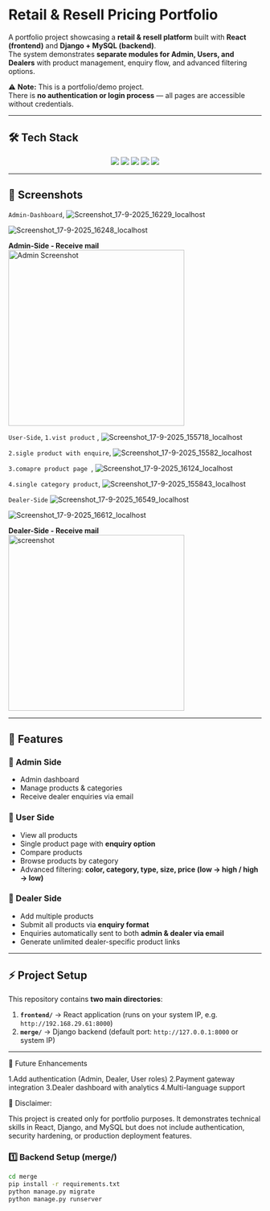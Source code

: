 # Retail & Resell Pricing Portfolio

A portfolio project showcasing a **retail & resell platform** built with **React (frontend)** and **Django + MySQL (backend)**.  
The system demonstrates **separate modules for Admin, Users, and Dealers** with product management, enquiry flow, and advanced filtering options.  

⚠️ **Note:** This is a portfolio/demo project.  
There is **no authentication or login process** — all pages are accessible without credentials.

---
## 🛠️ Tech Stack

<p align="center">
  <!-- Frontend -->
  <img src="https://img.shields.io/badge/React-20232A?style=for-the-badge&logo=react&logoColor=61DAFB" />

  <!-- Backend -->
  <img src="https://img.shields.io/badge/Django-092E20?style=for-the-badge&logo=django&logoColor=green" />
  <img src="https://img.shields.io/badge/DRF-092E20?style=for-the-badge&logo=django&logoColor=white" />

  <!-- Database -->
  <img src="https://img.shields.io/badge/MySQL-005C84?style=for-the-badge&logo=mysql&logoColor=white" />

  <!-- Communication -->
  <img src="https://img.shields.io/badge/API-FF6C37?style=for-the-badge&logo=postman&logoColor=white" />
</p>


---
## 📸 Screenshots
`Admin-Dashboard`,
![Screenshot_17-9-2025_16229_localhost](https://github.com/user-attachments/assets/1737692d-9e52-4273-b064-158c09a80c85)

![Screenshot_17-9-2025_16248_localhost](https://github.com/user-attachments/assets/ef5bb9c6-e907-4916-af77-a63e4262cee2)

**Admin-Side - Receive mail**  
<img src="https://github.com/user-attachments/assets/cc5fdb19-2b4b-46de-b070-80db9785875c" alt="Admin Screenshot" width="350" />


`User-Side`,
`1.vist product` ,
![Screenshot_17-9-2025_155718_localhost](https://github.com/user-attachments/assets/87e09c67-ab6b-4b19-845f-67eacfc476b0)

`2.sigle product with enquire`,
![Screenshot_17-9-2025_15582_localhost](https://github.com/user-attachments/assets/6636c912-9ed2-4e3c-ac0f-9a12b4168a94)

`3.comapre product page `,
![Screenshot_17-9-2025_16124_localhost](https://github.com/user-attachments/assets/cc058915-34c1-45bf-9be7-9f28230d3897)

`4.single category product`,
![Screenshot_17-9-2025_155843_localhost](https://github.com/user-attachments/assets/0cb39e01-1a48-41b0-bb44-e9714ecfe7f5)

`Dealer-Side`
![Screenshot_17-9-2025_16549_localhost](https://github.com/user-attachments/assets/0e177324-6a6c-4041-ae5f-cf740ccccc84)

![Screenshot_17-9-2025_16612_localhost](https://github.com/user-attachments/assets/cef06a5a-289a-43e9-8299-0179d951443f)

**Dealer-Side - Receive mail**  
<img src="https://github.com/user-attachments/assets/2ea7750b-8771-4ad1-adf8-d40d2cb49aa1" alt="screenshot" width="350" />




---

## 🚀 Features

### 🔑 Admin Side
- Admin dashboard  
- Manage products & categories  
- Receive dealer enquiries via email  

### 👤 User Side
- View all products  
- Single product page with **enquiry option**  
- Compare products  
- Browse products by category  
- Advanced filtering: **color, category, type, size, price (low → high / high → low)**  

### 🏬 Dealer Side
- Add multiple products  
- Submit all products via **enquiry format**  
- Enquiries automatically sent to both **admin & dealer via email**  
- Generate unlimited dealer-specific product links  
 

---

## ⚡ Project Setup

This repository contains **two main directories**:

1. **`frontend/`** → React application (runs on your system IP, e.g. `http://192.168.29.61:8000`)  
2. **`merge/`** → Django backend (default port: `http://127.0.0.1:8000` or system IP)

---


🎯 Future Enhancements

1.Add authentication (Admin, Dealer, User roles)
2.Payment gateway integration
3.Dealer dashboard with analytics
4.Multi-language support

📌 Disclaimer:

This project is created only for portfolio purposes.
It demonstrates technical skills in React, Django, and MySQL but does not include authentication, security hardening, or production deployment features.


### 1️⃣ Backend Setup (merge/)
```bash
cd merge
pip install -r requirements.txt
python manage.py migrate
python manage.py runserver



